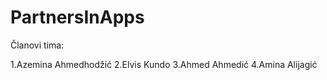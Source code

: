 # PartnersInApps
Članovi tima:

1.Azemina Ahmedhodžić
2.Elvis Kundo
3.Ahmed Ahmedić
4.Amina Alijagić
